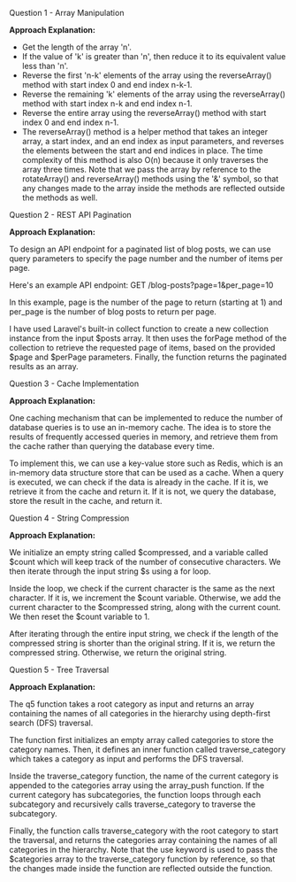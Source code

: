 Question 1 - Array Manipulation

<b>Approach Explanation:</b>

- Get the length of the array 'n'.
- If the value of 'k' is greater than 'n', then reduce it to its equivalent value less than 'n'.
- Reverse the first 'n-k' elements of the array using the reverseArray() method with start index 0 and end index n-k-1.
- Reverse the remaining 'k' elements of the array using the reverseArray() method with start index n-k and end index n-1.
- Reverse the entire array using the reverseArray() method with start index 0 and end index n-1.
- The reverseArray() method is a helper method that takes an integer array, a start index, and an end index as input parameters, and reverses the elements between the start and end indices in place. The time complexity of this method is also O(n) because it only traverses the array three times. Note that we pass the array by reference to the rotateArray() and reverseArray() methods using the '&' symbol, so that any changes made to the array inside the methods are reflected outside the methods as well.


Question 2 - REST API Pagination

<b>Approach Explanation:</b>

To design an API endpoint for a paginated list of blog posts, we can use query parameters to specify the page number and the number of items per page. 

Here's an example API endpoint: GET /blog-posts?page=1&per_page=10

In this example, page is the number of the page to return (starting at 1) and per_page is the number of blog posts to return per page.

I have used Laravel's built-in collect function to create a new collection instance from the input $posts array. It then uses the forPage method of the collection to retrieve the requested page of items, based on the provided $page and $perPage parameters. Finally, the function returns the paginated results as an array.


Question 3 - Cache Implementation

<b>Approach Explanation:</b>

One caching mechanism that can be implemented to reduce the number of database queries is to use an in-memory cache. The idea is to store the results of frequently accessed queries in memory, and retrieve them from the cache rather than querying the database every time.

To implement this, we can use a key-value store such as Redis, which is an in-memory data structure store that can be used as a cache. When a query is executed, we can check if the data is already in the cache. If it is, we retrieve it from the cache and return it. If it is not, we query the database, store the result in the cache, and return it.


Question 4 - String Compression

<b>Approach Explanation:</b>

We initialize an empty string called $compressed, and a variable called $count which will keep track of the number of consecutive characters. We then iterate through the input string $s using a for loop.

Inside the loop, we check if the current character is the same as the next character. If it is, we increment the $count variable. Otherwise, we add the current character to the $compressed string, along with the current count. We then reset the $count variable to 1.

After iterating through the entire input string, we check if the length of the compressed string is shorter than the original string. If it is, we return the compressed string. Otherwise, we return the original string.


Question 5 - Tree Traversal

<b>Approach Explanation:</b>

The q5 function takes a root category as input and returns an array containing the names of all categories in the hierarchy using depth-first search (DFS) traversal.

The function first initializes an empty array called categories to store the category names. Then, it defines an inner function called traverse_category which takes a category as input and performs the DFS traversal.

Inside the traverse_category function, the name of the current category is appended to the categories array using the array_push function. If the current category has subcategories, the function loops through each subcategory and recursively calls traverse_category to traverse the subcategory.

Finally, the function calls traverse_category with the root category to start the traversal, and returns the categories array containing the names of all categories in the hierarchy. Note that the use keyword is used to pass the $categories array to the traverse_category function by reference, so that the changes made inside the function are reflected outside the function.
